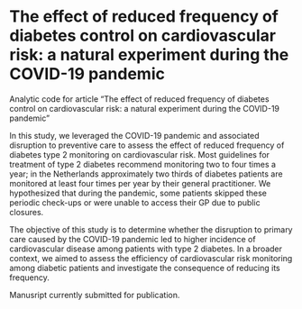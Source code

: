 
<!-- README.md is generated from README.Rmd. Please edit that file -->

# The effect of reduced frequency of diabetes control on cardiovascular risk: a natural experiment during the COVID-19 pandemic

Analytic code for article “The effect of reduced frequency of diabetes
control on cardiovascular risk: a natural experiment during the COVID-19
pandemic”

In this study, we leveraged the COVID-19 pandemic and associated
disruption to preventive care to assess the effect of reduced frequency
of diabetes type 2 monitoring on cardiovascular risk. Most guidelines
for treatment of type 2 diabetes recommend monitoring two to four times
a year; in the Netherlands approximately two thirds of diabetes patients
are monitored at least four times per year by their general
practitioner. We hypothesized that during the pandemic, some patients
skipped these periodic check-ups or were unable to access their GP due
to public closures.

The objective of this study is to determine whether the disruption to
primary care caused by the COVID-19 pandemic led to higher incidence of
cardiovascular disease among patients with type 2 diabetes. In a broader
context, we aimed to assess the efficiency of cardiovascular risk
monitoring among diabetic patients and investigate the consequence of
reducing its frequency.

Manusript currently submitted for publication.
